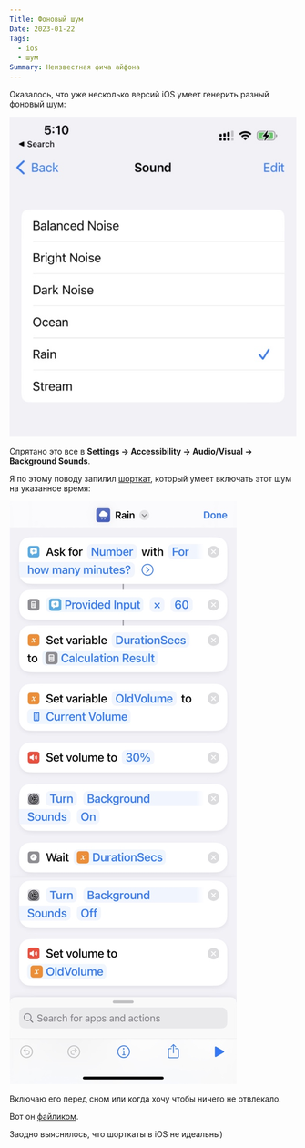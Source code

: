 ```yaml
---
Title: Фоновый шум
Date: 2023-01-22
Tags:
  - ios
  - шум
Summary: Неизвестная фича айфона
---
```


Оказалось, что уже несколько версий iOS умеет генерить разный фоновый шум:

![Виды шумов](images/iphone-noise-1@2x.jpg)

Спрятано это все в **Settings &rarr; Accessibility &rarr; Audio/Visual &rarr; Background Sounds**.

Я по этому поводу запилил [шорткат](https://support.apple.com/ru-ru/guide/shortcuts/welcome/ios), который умеет включать этот шум на указанное время:

![Шорткат](images/iphone-noise-2@2x.jpg)

Включаю его перед сном или когда хочу чтобы ничего не отвлекало.

Вот он [файликом](https://www.icloud.com/shortcuts/9e6533272b5242a7ae0680bf3a1b7469).

Заодно выяснилось, что шорткаты в iOS не идеальны)
